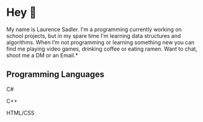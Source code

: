 # Hey 👋

My name is Laurence Sadler. I'm a programming currently working on school projects, but in my spare time I'm learning data structures and algorithms. When I’m not programming or learning something new you can find me playing video games, drinking coffee or eating ramen. Want to chat, shoot me a DM or an Email.* 

## Programming Languages

C#

C++

HTML/CSS

<!--
**SirLorrence/SirLorrence** is a ✨ _special_ ✨ repository because its `README.md` (this file) appears on your GitHub profile.

Here are some ideas to get you started:

- 🔭 I’m currently working on ...
- 🌱 I’m currently learning ...
- 👯 I’m looking to collaborate on ...
- 🤔 I’m looking for help with ...
- 💬 Ask me about ...
- 📫 How to reach me: ...
- 😄 Pronouns: ...
- ⚡ Fun fact: ...
-->
